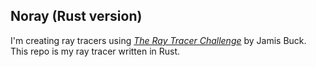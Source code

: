 ## Noray (Rust version)

I'm creating ray tracers using [_The Ray Tracer
Challenge_](https://pragprog.com/titles/jbtracer/the-ray-tracer-challenge/) by Jamis Buck.  This repo is my ray tracer
written in Rust.

